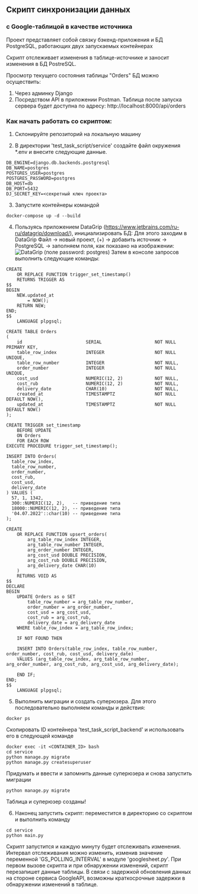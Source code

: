 ## Скрипт синхронизации данных
### с Google-таблицой в качестве источника 

Проект представляет собой связку бэкенд-приложения и БД PostgreSQL, работающих двух запускаемых контейнерах

Скрипт отслеживает изменения в таблице-источнике и заносит изменения в БД PostreSQL.

Просмотр текущего состояния таблицы "Orders" БД можно осуществить:
1. Через админку Django
2. Посредством API в приложении Postman. Таблица после запуска сервера будет доступна по адресу: http://localhost:8000/api/orders

### Как начать работать со скриптом:

1. Склонируйте репозиторий на локальную машину

2. В директории 'test_task_script/service' создайте файл окружения *.env и внесите следующие данные.
```
DB_ENGINE=django.db.backends.postgresql
DB_NAME=postgres
POSTGRES_USER=postgres
POSTGRES_PASSWORD=postgres
DB_HOST=db
DB_PORT=5432
DJ_SECRET_KEY=<секретный ключ проекта>
```

3. Запустите контейнеры командой 
```
docker-compose up -d --build
```

4. Пользуясь приложением DataGrip (https://www.jetbrains.com/ru-ru/datagrip/download/), инициализировать БД:
Для этого заходим в DataGrip Файл -> новый проект, (+) -> добавить источник -> PostgreSQL -> заполняем поля, как показано на изображении:
![DataGrip](./servise/service/img/dg.png)
(поле password: postgres)
Затем в консоле запросов выполнить следующие команды:
```
CREATE
    OR REPLACE FUNCTION trigger_set_timestamp()
    RETURNS TRIGGER AS
$$
BEGIN
    NEW.updated_at
        = NOW();
    RETURN NEW;
END;
$$
    LANGUAGE plpgsql;

CREATE TABLE Orders
(
    id                        SERIAL                    NOT NULL PRIMARY KEY,
    table_row_index           INTEGER                   NOT NULL UNIQUE,     
    table_row_number          INTEGER                   NOT NULL,
    order_number              INTEGER                   NOT NULL UNIQUE,
    cost_usd                  NUMERIC(12, 2)            NOT NULL,
    cost_rub                  NUMERIC(12, 2)            NOT NULL,
    delivery_date             CHAR(10)                  NOT NULL,
    created_at                TIMESTAMPTZ               NOT NULL DEFAULT NOW(),
    updated_at                TIMESTAMPTZ               NOT NULL DEFAULT NOW()
);

CREATE TRIGGER set_timestamp
    BEFORE UPDATE
    ON Orders
    FOR EACH ROW
EXECUTE PROCEDURE trigger_set_timestamp();
```
```
INSERT INTO Orders(
  table_row_index,
  table_row_number,
  order_number,
  cost_rub,
  cost_usd,
  delivery_date
) VALUES (
  57, 1, 1342,
  300::NUMERIC(12, 2),   -- приведение типа
  18000::NUMERIC(12, 2), -- приведение типа
  '04.07.2022'::char(10) -- приведение типа
);
```
```
CREATE
    OR REPLACE FUNCTION upsert_orders(
        arg_table_row_index INTEGER,
        arg_table_row_number INTEGER,
        arg_order_number INTEGER,
        arg_cost_usd DOUBLE PRECISION,
        arg_cost_rub DOUBLE PRECISION,
        arg_delivery_date CHAR(10)
    )
    RETURNS VOID AS
$$
DECLARE
BEGIN
    UPDATE Orders as o SET
        table_row_number = arg_table_row_number,
        order_number = arg_order_number,
        cost_usd = arg_cost_usd,
        cost_rub = arg_cost_rub,
        delivery_date = arg_delivery_date
    WHERE table_row_index = arg_table_row_index;

    IF NOT FOUND THEN

    INSERT INTO Orders(table_row_index, table_row_number, order_number, cost_rub, cost_usd, delivery_date)
    VALUES (arg_table_row_index, arg_table_row_number, arg_order_number, arg_cost_rub, arg_cost_usd, arg_delivery_date);

    END IF;
END;
$$
    LANGUAGE plpgsql;
```

5. Выполнить миграции и создать суперюзера.
Для этого последовательно выполняем команды и действия:
```
docker ps
```
Скопировать ID контейнера 'test_task_script_backend' и использовать его в следующей команде
```
docker exec -it <CONTAINER_ID> bash
cd service
python manage.py migrate
python manage.py createsuperuser
```
Придумать и ввести и запомнить данные суперюзера и снова запустить миграции
```
python manage.py migrate
```
Таблица и суперюзер созданы!

6. Наконец запустить скрипт:
переместится в директорию со скриптом и выполнить команду
```
cd service
python main.py
```

Скрипт запустится и каждую минуту будет отслеживать изменения. Интервал отслеживания можно изменить, изменив значение переменной
'GS_POLLING_INTERVAL' в модуле 'googlesheet.py'. При первом вызове скрипта и при обнаружении изменений, скрипт перезапишет данные таблицы. В связи с задержкой обновления данных на стороне сервиса GoogleAPI, возможны краткосрочные задержки в обнаружении изменений в таблице.
